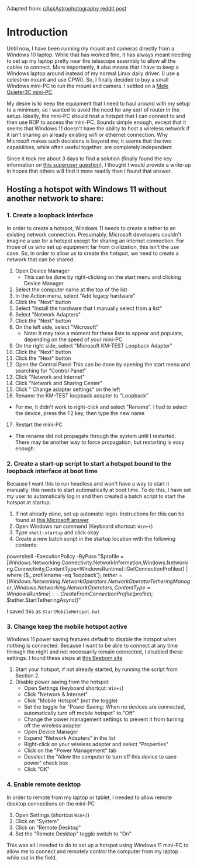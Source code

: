 Adapted from: [r/AskAstrophotography reddit post](https://www.reddit.com/r/AskAstrophotography/comments/1625s32/making_a_windows_11_hotspot_without_an_internet/)

# Introduction
Until now, I have been running my mount and cameras directly from a Windows 10 laptop. While that has worked fine, it has always meant needing to set up my laptop pretty near the telescope assembly to allow all the cables to connect. More importantly, it also means that I have to keep a Windows laptop around instead of my normal Linux daily driver. (I use a celestron mount and use CPWI). So, I finally decided to buy a small Windows mini-PC to run the mount and camera. I settled on a [Mele Quieter3C mini-PC](https://www.amazon.com/dp/B0B773V4K3).

My desire is to keep the equipment that I need to haul around with my setup to a minimum, so I wanted to avoid the need for any sort of router in the setup. Ideally, the mini-PC should host a hotspot that I can connect to and then use RDP to access the mini-PC. Sounds simple enough, except that it seems that Windows 11 doesn't have the ability to host a wireless network if it isn't sharing an already existing wifi or ethernet connection. Why Microsoft makes such decisions is beyond me; it seems that the two capabilities, while often useful together, are completely independent.

Since it took me about 3 days to find a solution (finally found the key information on [this superuser question](https://superuser.com/a/1620860/1836426)), I thought I would provide a write-up in hopes that others will find it more readily than I found that answer.

## Hosting a hotspot with Windows 11 without another network to share:

### 1. Create a loopback interface

In order to create a hotspot, Windows 11 needs to create a tether to an existing network connection. Presumably, Microsoft developers couldn't imagine a use for a hotspot except for sharing an internet connection. For those of us who set up equipment far from civilization, this isn't the use case. So, in order to allow us to create the hotspot, we need to create a network that can be shared.

1. Open Device Manager
   - This can be done by right-clicking on the start menu and clicking Device Manager.
2. Select the computer name at the top of the list
3. In the Action menu, select "Add legacy hardware"
4. Click the "Next" button
5. Select "Install the hardware that I manually select from a list"
6. Select "Network Adapters"
7. Click the "Next" button
8. On the left side, select "Microsoft"
   - Note: It may take a moment for these lists to appear and populate, depending on the speed of your mini-PC
9. On the right side, select "Microsoft KM-TEST Loopback Adapter"
10. Click the "Next" button
11. Click the "Next" button
12. Open the Control Panel This can be done by opening the start menu and searching for "Control Panel"
13. Click "Network and Internet"
14. Click "Network and Sharing Center"
15. Click " Change adapter settings" on the left
16. Rename the KM-TEST loopback adapter to "Loopback"
   - For me, it didn't work to right-click and select "Rename". I had to select the device, press the F2 key, then type the new name
17. Restart the mini-PC
   - The rename did not propagate through the system until I restarted. There may be another way to force propagation, but restarting is easy enough.

### 2. Create a start-up script to start a hotspot bound to the loopback interface at boot time

Because I want this to run headless and won't have a way to start it manually, this needs to start automatically at boot time. To do this, I have set my user to automatically log in and then created a batch script to start the hotspot at startup.

1. If not already done, set up automatic login. Instructions for this can be found at [this Microsoft answer](https://answers.microsoft.com/en-us/windows/forum/all/how-to-login-automatically-to-windows-11/c0e9301e-392e-445a-a5cb-f44d00289715)
2. Open Windows run command (Keyboard shortcut: `Win+r`)
3. Type `shell:startup` and click okay
4. Create a new batch script in the startup location with the following contents:

powershell -ExecutionPolicy -ByPass "$profile = [Windows.Networking.Connectivity.NetworkInformation,Windows.Networking.Connectivity,ContentType=WindowsRuntime]::GetConnectionProfiles() | where {$_.profilename -eq 'loopback'}; $tether = [Windows.Networking.NetworkOperators.NetworkOperatorTetheringManager,Windows.Networking.NetworkOperators,ContentType=WindowsRuntime]::CreateFromConnectionProfile($profile); $tether.StartTetheringAsync()"


I saved this as `StartMobileHotspot.bat`

### 3. Change keep the mobile hotspot active

Windows 11 power saving features default to disable the hotspot when nothing is connected. Because I want to be able to connect at any time through the night and not necessarily remain connected, I disabled these settings. I found these steps at [this Beebom site](https://beebom.com/windows-10-mobile-hotspot-keeps-turning-off-fix/#:~:text=Press%20Windows%20%2B%20I%20to%20open,Saving%E2%80%9D%20located%20at%20the%20bottom)

1. Start your hotspot, if not already started, by running the script from Section 2.
2. Disable power saving from the hotspot
   - Open Settings (keyboard shortcut: `Win+i`)
   - Click "Network & Internet"
   - Click "Mobile Hotspot" (not the toggle)
   - Set the toggle for "Power Saving: When no devices are connected, automatically turn off mobile hotspot" to "Off"
   - Change the power management settings to prevent it from turning off the wireless adapter
   - Open Device Manager
   - Expand "Network Adapters" in the list
   - Right-click on your wireless adapter and select "Properties"
   - Click on the "Power Management" tab
   - Deselect the "Allow the computer to turn off this device to save power" check box
   - Click "OK"

### 4. Enable remote desktop

In order to remote from my laptop or tablet, I needed to allow remote desktop connections on the mini-PC

1. Open Settings (shortcut `Win+i`)
2. Click on "System"
3. Click on "Remote Desktop"
4. Set the "Remote Desktop" toggle switch to "On"

This was all I needed to do to set up a hotspot using Windows 11 mini-PC to allow me to connect and remotely control the computer from my laptop while out in the field.
